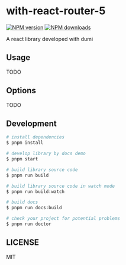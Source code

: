 # with-react-router-5

[![NPM version](https://img.shields.io/npm/v/with-react-router-5.svg?style=flat)](https://npmjs.org/package/with-react-router-5)
[![NPM downloads](http://img.shields.io/npm/dm/with-react-router-5.svg?style=flat)](https://npmjs.org/package/with-react-router-5)

A react library developed with dumi

## Usage

TODO

## Options

TODO

## Development

```bash
# install dependencies
$ pnpm install

# develop library by docs demo
$ pnpm start

# build library source code
$ pnpm run build

# build library source code in watch mode
$ pnpm run build:watch

# build docs
$ pnpm run docs:build

# check your project for potential problems
$ pnpm run doctor
```

## LICENSE

MIT
